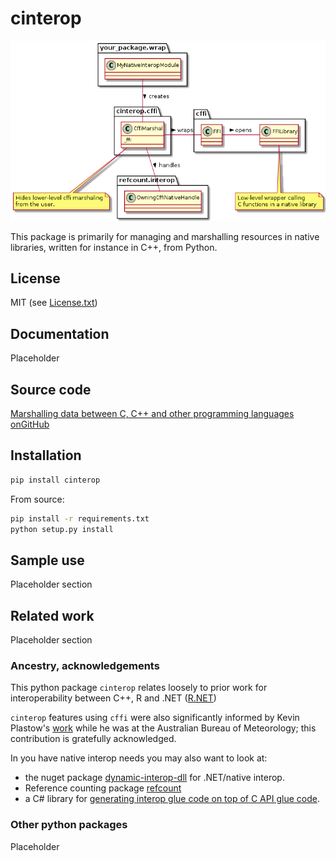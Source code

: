 # cinterop

<!-- [![license](https://img.shields.io/badge/license-MIT-blue.svg)](https://github.com/csiro-hydroinformatics/c-interop/blob/master/bindings/python/cinterop/LICENSE.txt) ![status](https://img.shields.io/badge/status-beta-blue.svg) [![Documentation Status](https://readthedocs.org/projects/pycinterop/badge/?version=latest)](https://pycinterop.readthedocs.io/en/latest/?badge=latest) master: [![Build status - master](https://ci.appveyor.com/api/projects/status/vmwq7xarxxj8s564/branch/master?svg=true)](https://ci.appveyor.com/project/jmp75/pycinterop/branch/master) testing: [![Build status - devel](https://ci.appveyor.com/api/projects/status/vmwq7xarxxj8s564/branch/testing?svg=true)](https://ci.appveyor.com/project/jmp75/pycinterop/branch/testing)
 -->

![CFFI interop convenience wrapper](./docs/img/cinterop-principles.png "CFFI interop convenience wrapper")


This package is primarily for managing and marshalling resources in native libraries, written for instance in C++, from Python. 

## License

MIT (see [License.txt](https://github.com/csiro-hydroinformatics/c-interop/blob/master/bindings/python/cinterop/LICENSE.txt))

## Documentation

Placeholder

<!-- Hosted at [pycinterop.readthedocs.io](https://pycinterop.readthedocs.io/en/latest/?badge=latest) -->

## Source code

[Marshalling data between C, C++ and other programming languages onGitHub](https://github.com/csiro-hydroinformatics/c-interop)

## Installation

```sh
pip install cinterop
```

From source:

```sh
pip install -r requirements.txt
python setup.py install
```

## Sample use

Placeholder section

## Related work

Placeholder section

### Ancestry, acknowledgements

This python package `cinterop` relates loosely to prior work for interoperability between C++, R and .NET ([R.NET](https://github.com/rdotnet/rdotnet))

`cinterop` features using `cffi` were also significantly informed by Kevin Plastow's [work](https://search.informit.com.au/documentSummary;dn=823898220073899;res=IELENG) while he was at the Australian Bureau of Meteorology; this contribution is gratefully acknowledged.

In you have native interop needs you may also want to look at:

* the nuget package [dynamic-interop-dll](https://github.com/rdotnet/dynamic-interop-dll) for .NET/native interop.
* Reference counting package [refcount](https://github.com/csiro-hydroinformatics/pyrefcount)
* a C# library for [generating interop glue code on top of C API glue code](https://github.com/csiro-hydroinformatics/c-api-wrapper-generation).

### Other python packages

Placeholder

